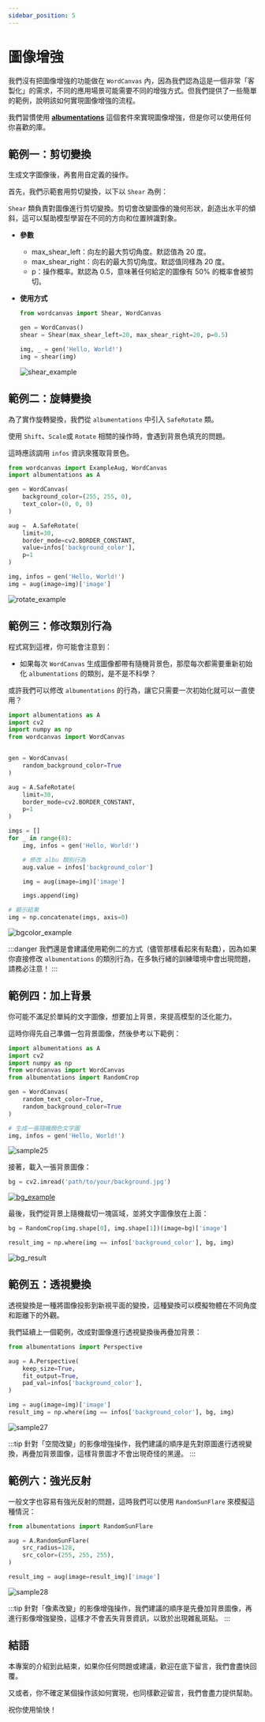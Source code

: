 ```yaml
---
sidebar_position: 5
---
```


# 圖像增強

我們沒有把圖像增強的功能做在 `WordCanvas` 內，因為我們認為這是一個非常「客製化」的需求，不同的應用場景可能需要不同的增強方式。但我們提供了一些簡單的範例，說明該如何實現圖像增強的流程。

我們習慣使用 [**albumentations**](https://github.com/albumentations-team/albumentations) 這個套件來實現圖像增強，但是你可以使用任何你喜歡的庫。

## 範例一：剪切變換

生成文字圖像後，再套用自定義的操作。

首先，我們示範套用剪切變換，以下以 `Shear` 為例：

`Shear` 類負責對圖像進行剪切變換。剪切會改變圖像的幾何形狀，創造出水平的傾斜，這可以幫助模型學習在不同的方向和位置辨識對象。

- **參數**

  - max_shear_left：向左的最大剪切角度。默認值為 20 度。
  - max_shear_right：向右的最大剪切角度。默認值同樣為 20 度。
  - p：操作概率。默認為 0.5，意味著任何給定的圖像有 50% 的概率會被剪切。

- **使用方式**

  ```python
  from wordcanvas import Shear, WordCanvas

  gen = WordCanvas()
  shear = Shear(max_shear_left=20, max_shear_right=20, p=0.5)

  img, _ = gen('Hello, World!')
  img = shear(img)
  ```

  ![shear_example](./resources/shear_example.jpg)

## 範例二：旋轉變換

為了實作旋轉變換，我們從 `albumentations` 中引入 `SafeRotate` 類。

使用 `Shift`、`Scale`或 `Rotate` 相關的操作時，會遇到背景色填充的問題。

這時應該調用 `infos` 資訊來獲取背景色。

```python
from wordcanvas import ExampleAug, WordCanvas
import albumentations as A

gen = WordCanvas(
    background_color=(255, 255, 0),
    text_color=(0, 0, 0)
)

aug =  A.SafeRotate(
    limit=30,
    border_mode=cv2.BORDER_CONSTANT,
    value=infos['background_color'],
    p=1
)

img, infos = gen('Hello, World!')
img = aug(image=img)['image']
```

![rotate_example](./resources/rotate_example.jpg)

## 範例三：修改類別行為

程式寫到這裡，你可能會注意到：

- 如果每次 `WordCanvas` 生成圖像都帶有隨機背景色，那麼每次都需要重新初始化 `albumentations` 的類別，是不是不科學？

或許我們可以修改 `albumentations` 的行為，讓它只需要一次初始化就可以一直使用？

```python
import albumentations as A
import cv2
import numpy as np
from wordcanvas import WordCanvas


gen = WordCanvas(
    random_background_color=True
)

aug = A.SafeRotate(
    limit=30,
    border_mode=cv2.BORDER_CONSTANT,
    p=1
)

imgs = []
for _ in range(8):
    img, infos = gen('Hello, World!')

    # 修改 albu 類別行為
    aug.value = infos['background_color']

    img = aug(image=img)['image']

    imgs.append(img)

# 顯示結果
img = np.concatenate(imgs, axis=0)
```

![bgcolor_example](./resources/bgcolor_example.jpg)

:::danger
我們還是會建議使用範例二的方式（儘管那樣看起來有點蠢），因為如果你直接修改 `albumentations` 的類別行為，在多執行緒的訓練環境中會出現問題，請務必注意！
:::

## 範例四：加上背景

你可能不滿足於單純的文字圖像，想要加上背景，來提高模型的泛化能力。

這時你得先自己準備一包背景圖像，然後參考以下範例：

```python
import albumentations as A
import cv2
import numpy as np
from wordcanvas import WordCanvas
from albumentations import RandomCrop

gen = WordCanvas(
    random_text_color=True,
    random_background_color=True
)

# 生成一張隨機顏色文字圖
img, infos = gen('Hello, World!')
```

![sample25](./resources/sample25.jpg)

接著，載入一張背景圖像：

```python
bg = cv2.imread('path/to/your/background.jpg')
```

[![bg_example](./resources/bg_example.jpg)](https://www.lccnet.com.tw/lccnet/article/details/2274)

最後，我們從背景上隨機裁切一塊區域，並將文字圖像放在上面：

```python
bg = RandomCrop(img.shape[0], img.shape[1])(image=bg)['image']

result_img = np.where(img == infos['background_color'], bg, img)
```

![bg_result](./resources/sample26.jpg)

## 範例五：透視變換

透視變換是一種將圖像投影到新視平面的變換，這種變換可以模擬物體在不同角度和距離下的外觀。

我們延續上一個範例，改成對圖像進行透視變換後再疊加背景：

```python
from albumentations import Perspective

aug = A.Perspective(
    keep_size=True,
    fit_output=True,
    pad_val=infos['background_color'],
)

img = aug(image=img)['image']
result_img = np.where(img == infos['background_color'], bg, img)
```

![sample27](./resources/sample27.jpg)

:::tip
針對「空間改變」的影像增強操作，我們建議的順序是先對原圖進行透視變換，再疊加背景圖像，這樣背景圖才不會出現奇怪的黑邊。
:::

## 範例六：強光反射

一般文字也容易有強光反射的問題，這時我們可以使用 `RandomSunFlare` 來模擬這種情況：

```python
from albumentations import RandomSunFlare

aug = A.RandomSunFlare(
    src_radius=128,
    src_color=(255, 255, 255),
)

result_img = aug(image=result_img)['image']
```

![sample28](./resources/sample28.jpg)

:::tip
針對「像素改變」的影像增強操作，我們建議的順序是先疊加背景圖像，再進行影像增強變換，這樣才不會丟失背景資訊，以致於出現雜亂斑點。
:::

## 結語

本專案的介紹到此結束，如果你任何問題或建議，歡迎在底下留言，我們會盡快回覆。

又或者，你不確定某個操作該如何實現，也同樣歡迎留言，我們會盡力提供幫助。

祝你使用愉快！
